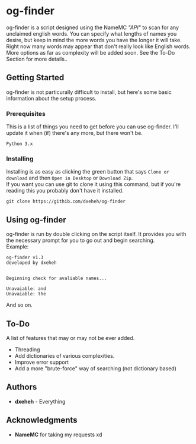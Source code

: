 # og-finder
og-finder is a script designed using the NameMC *"API"* to scan for any unclaimed english words. You can specify what lengths of names you desire, but keep in mind the more words you have the longer it will take. Right now many words may appear that don't really look like English words. More options as far as complexity will be added soon. See the To-Do Section for more details..
## Getting Started
og-finder is not particurally difficult to install, but here's some basic information about the setup process.
### Prerequisites
This is a list of things you need to get before you can use og-finder. I'll update it when (if) there's any more, but there won't be.
```
Python 3.x
```
### Installing
Installing is as easy as clicking the green button that says `Clone or download` and then `Open in Desktop` or `Download Zip`.  
If you want you can use git to clone it using this command, but if you're reading this you probably don't have it installed.
```
git clone https://githib.com/dxeheh/og-finder
```
## Using og-finder
og-finder is run by double clicking on the script itself. It provides you with the necessary prompt for you to go out and begin searching.  
Example:  
```
og-finder v1.3
developed by dxeheh


Beginning check for avaliable names...

Unavaiable: and
Unavaiable: the
```
And so on.
## To-Do
A list of features that may or may not be ever added.
* Threading
* Add dictionaries of various complexities.
* Improve error support
* Add a more "brute-force" way of searching (not dictionary based)
## Authors
* **dxeheh** - Everything
## Acknowledgments
* **NameMC** for taking my requests xd
